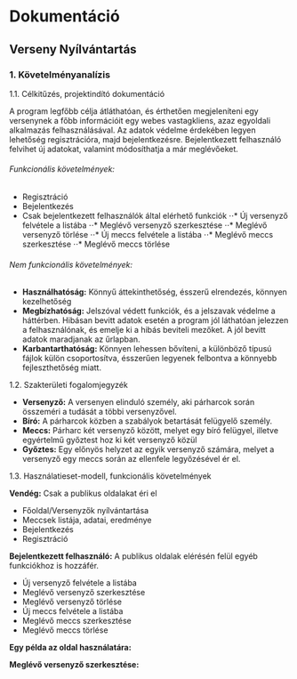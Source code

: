 # Dokumentáció

## Verseny Nyílvántartás

### 1. Követelményanalízis

1.1. Célkitűzés, projektindító dokumentáció

A program legfőbb célja átláthatóan, és érthetően megjeleníteni egy versenynek a főbb információit egy webes vastagkliens, azaz egyoldali alkalmazás felhasználásával. Az adatok védelme érdekében legyen lehetőség regisztrációra, majd bejelentkezésre. Bejelentkezett felhasználó felvihet új adatokat, valamint módosíthatja a már meglévőeket. 

###### Funkcionális követelmények:

* Regisztráció
* Bejelentkezés
* Csak bejelentkezett felhasználók által elérhető funkciók
⋅⋅* Új versenyző felvétele a listába
⋅⋅* Meglévő versenyző szerkesztése
⋅⋅* Meglévő versenyző törlése
⋅⋅* Új meccs felvétele a listába
⋅⋅*	Meglévő meccs szerkesztése
⋅⋅* Meglévő meccs törlése

###### Nem funkcionális követelmények:

* **Használhatóság:** Könnyű áttekinthetőség, ésszerű elrendezés, könnyen kezelhetőség
* **Megbízhatóság:** Jelszóval védett funkciók, és a jelszavak védelme a háttérben. Hibásan bevitt adatok esetén a program jól láthatóan jelezzen a felhasználónak, és emelje ki a hibás beviteli mezőket. A jól bevitt adatok maradjanak az űrlapban.
* **Karbantarthatóság:** Könnyen lehessen bővíteni, a különböző típusú fájlok külön csoportosítva, ésszerűen legyenek felbontva a könnyebb fejleszthetőség miatt.

1.2. Szakterületi fogalomjegyzék

* **Versenyző:** A versenyen elinduló személy, aki párharcok során összeméri a tudását a többi versenyzővel.
* **Bíró:** A párharcok közben a szabályok betartását felügyelő személy.
* **Meccs:** Párharc két versenyző között, melyet egy bíró felügyel, illetve egyértelmű győztest hoz ki két versenyző közül
* **Győztes:** Egy előnyös helyzet az egyik versenyző számára, melyet a versenyző egy meccs során az ellenfele legyőzésével ér el.

1.3. Használatieset-modell, funkcionális követelmények

**Vendég:** Csak a publikus oldalakat éri el

* Főoldal/Versenyzők nyílvántartása
* Meccsek listája, adatai, eredménye
* Bejelentkezés
* Regisztráció

**Bejelentkezett felhasználó:** A publikus oldalak elérésén felül egyéb funkciókhoz is hozzáfér.

* Új versenyző felvétele a listába
* Meglévő versenyző szerkesztése
* Meglévő versenyző törlése
* Új meccs felvétele a listába
* Meglévő meccs szerkesztése
* Meglévő meccs törlése

**Egy példa az oldal használatára:**

**Meglévő versenyző szerkesztése:**




